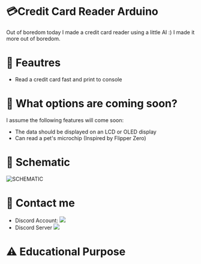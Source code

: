 # 💳Credit Card Reader Arduino

Out of boredom today I made a credit card reader using a little AI :) I made it more out of boredom.


# 📌 Feautres

- Read a credit card fast and print to console

# 👀 What options are coming soon?
I assume the following features will come soon:

- The data should be displayed on an LCD or OLED display
- Can read a pet's microchip (Inspired by Flipper Zero)

# 🔌 Schematic
![SCHEMATIC](https://i.imgur.com/dxasZ12.jpg)

# 💬 Contact me
- Discord Account:
 ![](https://dcbadge.vercel.app/api/shield/919994479170183218)
- Discord Server
[![](https://dcbadge.vercel.app/api/server/DT6aZDU7XC)](https://discord.gg/DT6aZDU7XC)


# ⚠️ Educational Purpose
